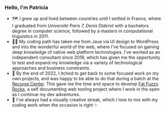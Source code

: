 ### Hello, I'm Patricia

- 🗺️  I grew up and lived between countries until I settled in France, where I graduated from _Université Paris 7, Denis Diderot_ with a bachelors degree in computer science, followed by a masters in computational linguistics in 2011.
- 👩‍💻 My coding path has taken me from Java via UI design to WordPress and into the wonderful world of the web, where I've focused on gaining deep knowledge of native web platform technologies. I've worked as an independent consultant since 2018, which has given me the opportunity to test and expand my knowledge via a variety of technological approaches and business constraints.
- 🌈 By the end of 2022, I itched to get back to some focused work on my own projects, and was happy to be able to do that during a batch at the [Recurse Center](https://www.recurse.com). This gave me the time and space to develop [Fat Fuzzy Rocks](https://rocks.pages.dev/), a self documenting web tooling project where I work in the open as I continue my dev adventures.
- 🎨 I've always had a visually creative streak, which I love to mix with my coding work when the occasion is right ✨

<!--

Here are some ideas to get you started:

- 🔭 I’m currently working on ...
- 🌱 I’m currently learning ...
- 👯 I’m looking to collaborate on ...
- 🤔 I’m looking for help with ...
- 💬 Ask me about ...
- 📫 How to reach me: ...
- 😄 Pronouns: ...
- ⚡ Fun fact: ...
-->
